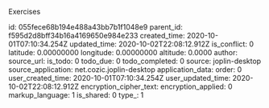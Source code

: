 Exercises






















id: 055fece68b194e488a43bb7b1f1048e9
parent_id: f595d2d8bff34b16a4169650e984e233
created_time: 2020-10-01T07:10:34.254Z
updated_time: 2020-10-02T22:08:12.912Z
is_conflict: 0
latitude: 0.00000000
longitude: 0.00000000
altitude: 0.0000
author: 
source_url: 
is_todo: 0
todo_due: 0
todo_completed: 0
source: joplin-desktop
source_application: net.cozic.joplin-desktop
application_data: 
order: 0
user_created_time: 2020-10-01T07:10:34.254Z
user_updated_time: 2020-10-02T22:08:12.912Z
encryption_cipher_text: 
encryption_applied: 0
markup_language: 1
is_shared: 0
type_: 1